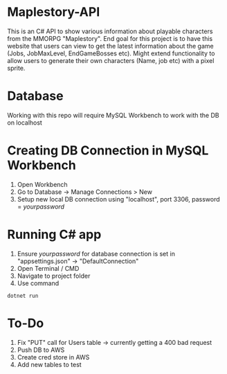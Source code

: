 # Maplestory-API
This is an C# API to show various information about playable characters from the MMORPG "Maplestory". End goal for this project is to have this website that users can view to get the latest information about the game (Jobs, JobMaxLevel, EndGameBosses etc). Might extend functionality to allow users to generate their own characters (Name, job etc) with a pixel sprite.

# Database
Working with this repo will require MySQL Workbench to work with the DB on localhost


# Creating DB Connection in MySQL Workbench
1. Open Workbench
2. Go to Database -> Manage Connections > New
3. Setup new local DB connection using "localhost", port 3306, password = _yourpassword_
# Running C# app 
1. Ensure _yourpassword_ for database connection is set in "appsettings.json" -> "DefaultConnection"
2. Open Terminal / CMD
3. Navigate to project folder
4. Use command

~~~
dotnet run
~~~

# To-Do
1. Fix "PUT" call for Users table -> currently getting a 400 bad request
2. Push DB to AWS
3. Create cred store in AWS
4. Add new tables to test
